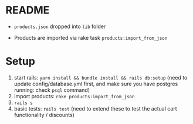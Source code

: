# README

- `products.json` dropped into `lib` folder

- Products are imported via rake task `products:import_from_json`

# Setup
1. start rails: `yarn install && bundle install && rails db:setup` (need to update config/database.yml first, and make sure you have postgres running: check `psql` command)
2. import products: `rake products:import_from_json`
3. `rails s`
4. basic tests: `rails test` (need to extend these to test the actual cart functionality / discounts)